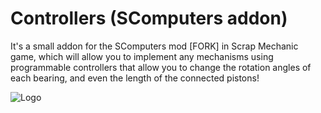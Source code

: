# Controllers (SComputers addon)
It's a small addon for the SComputers mod [FORK] in Scrap Mechanic game, which will allow you to implement any mechanisms using programmable controllers that allow you to change the rotation angles of each bearing, and even the length of the connected pistons!

![Logo](https://github.com/TheDIMONDK/Controllers_SComputersAddon/assets/59896217/217dd4b7-070f-4a2d-bd16-5b4810a81258)
